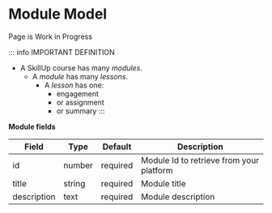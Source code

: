 # Module Model

<Badge type="warning">Page is Work in Progress</Badge>

::: info IMPORTANT DEFINITION

- A SkillUp course has many *modules*.
    - A *module* has many *lessons*.
        - A *lesson* has one:
            - engagement
            - or assignment
            - or summary
:::


**Module fields**

| Field       | Type   | Default  | Description                              |
| ----------- | ------ | -------- | ---------------------------------------- |
| id          | number | required | Module Id to retrieve from your platform |
| title       | string | required | Module title                             |
| description | text   | required | Module description                       |
